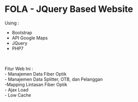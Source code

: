 # FOLA - JQuery Based Website
Using :<br>
- Bootstrap
- API Google Maps
- JQuery
- PHP7
<br>
<br>
Fitur Web Ini :<br>
- Manajemen Data Fiber Optik <br>
- Manajemen Data Splitter, OTB, dan Pelanggan <br>
-Mapping Lintasan Fiber Optik <br>
- Ajax Load <br>
- Low Cache
